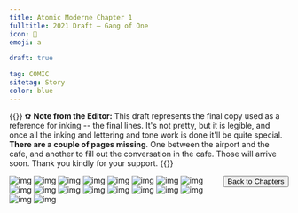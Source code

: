 ```yaml
---
title: Atomic Moderne Chapter 1
fulltitle: 2021 Draft — Gang of One
icon: 🎐
emoji: a

draft: true

tag: COMIC
sitetag: Story
color: blue
---
```


{{<note>}}
✿ **Note from the Editor:**
This draft represents the final copy used as a reference for inking -- the final lines. It's not pretty, but it is legible, and once all the inking and lettering and tone work is done it'll be quite special. **There are a couple of pages missing**. One between the airport and the cafe, and another to fill out the conversation in the cafe. Those will arrive soon. Thank you kindly for your support.
{{</note>}}

<button style="float: right;" relref="/comic/" >Back to Chapters</button>

![img](https://imgur.com/lES8o3e.jpg)
![img](/images/comics/drafts/1.jpg)
![img](/images/comics/drafts/2.jpg)
![img](/images/comics/drafts/3.jpg)
![img](/images/comics/drafts/4.jpg)
![img](/images/comics/drafts/5.jpg)
![img](/images/comics/drafts/6.jpg)
![img](/images/comics/drafts/7.jpg)
![img](/images/comics/drafts/8.jpg)
![img](/images/comics/drafts/9.jpg)
![img](/images/comics/drafts/10.jpg)
![img](/images/comics/drafts/11.jpg)
![img](/images/comics/drafts/12.jpg)
![img](/images/comics/drafts/13.jpg)
![img](/images/comics/drafts/14.jpg)
![img](/images/comics/drafts/15.jpg)
![img](/images/comics/drafts/16.jpg)
![img](/images/comics/drafts/17.jpg)
